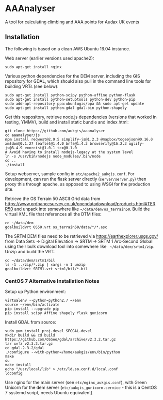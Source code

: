 AAAnalyser
=========

A tool for calculating climbing and AAA points for Audax UK events

Installation
------------

The following is based on a clean AWS Ubuntu 16.04 instance.

Web server (earlier versions used apache2):

```
sudo apt-get install nginx
```

Various python dependencies for the DEM server, including the GIS
repository for GDAL, which should also pull in the command line tools for
building VRTs (see below):

```
sudo apt-get install python-scipy python-affine python-flask
sudo apt-get install python-setuptools python-dev python-pip
sudo add-apt-repository ppa:ubuntugis/ppa && sudo apt-get update
sudo apt-get install python-gdal gdal-bin python-shapely
```

Get this respository, retrieve node.js dependencies (versions that worked
in testing, YMMV), build and install static bundle and index.html:

```
git clone https://github.com/aukgis/aaanalyser
cd aaanalyser/js
npm install reqwest@2.0.5 simplify-js@1.2.3 @mapbox/togeojson@0.16.0 xmldom@0.1.27 leaflet@1.4.0 brfs@1.4.3 browserify@16.2.3 uglify-js@3.4.9 exorcist@1.0.1 tcx@0.1.0
# Avoid having to install nodejs-legacy at the system level
ln -s /usr/bin/nodejs node_modules/.bin/node
cd ..
./install
```

Setup webserver, sample config in `etc/apache2_aukgis.conf`. For development, can run
the flask server directly (`server/server.py`) then proxy this through
apache, as opposed to using WSGI for the production site.

Retrieve the OS Terrain 50 ASCII Grid data from 
https://www.ordnancesurvey.co.uk/opendatadownload/products.html#TERR50
and unpack into somewhere like `~/data/dem/os_terrain50`. Build the
virtual XML file that references all the DTM files:
```
cd ~/data/dem
gdalbuildvrt OS50.vrt os_terrain50/data/*/*.asc
```

The SRTM DEM files need to be retrieved via https://earthexplorer.usgs.gov/
from Data Sets -> Digital Elevation -> SRTM -> SRTM 1 Arc-Second Global using
their bulk download tool into somewhere like ` ~/data/dem/srtm1/zip`. Unzip
and build the VRT:
```
cd ~/data/dem/srtm1/bil
ls -1 ../zip/*.zip | xargs -n 1 unzip
gdalbuildvrt SRTM1.vrt srtm1/bil/*.bil
```
### CentOS 7 Alternative Installation Notes

Setup up Python environment:
```
virtualenv --python=python2.7 ~/env
source ~/env/bin/activate
pip install --upgrade pip
pip install scipy Affine shapely flask gunicorn
```

Install GDAL from source:
```
sudo yum install proj-devel SFCGAL-devel
mkdir build && cd build
https://github.com/OSGeo/gdal/archive/v2.3.2.tar.gz
tar xvfz v2.3.2.tar.gz
cd gdal-2.3.2/gdal
./configure --with-python=/home/aukgis/env/bin/python
make
su
make install
echo "/usr/local/lib" > /etc/ld.so.conf.d/local.conf
ldconfig
```

Use nginx for the main server (see `etc/nginx_aukgis.conf`),
with Green Unicorn for the dem server (`etc/aukgis_gunicorn.service` - 
this is a CentOS 7 systemd script, needs Ubuntu equivalent).

